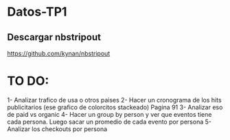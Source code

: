 # Datos-TP1

## Descargar nbstripout

https://github.com/kynan/nbstripout


# TO DO:

1- Analizar trafico de usa o otros paises
2- Hacer un cronograma de los hits publicitarios (ese grafico de colorcitos stackeado) Pagina 91
3- Analizar eso de paid vs organic
4- Hacer un group by person y ver que eventos tiene cada persona. Luego sacar un promedio de cada evento por persona
5- Analizar los checkouts por persona